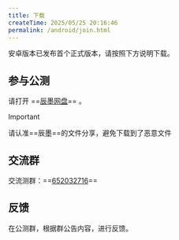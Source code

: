 ```yaml
---
title: 下载
createTime: 2025/05/25 20:16:46
permalink: /android/join.html
---
```


安卓版本已发布首个正式版本，请按照下方说明下载。

## 参与公测

请打开 ==[辰墨网盘](https://pan.zenglingkun.cn/s/5q5HX)== 。
> [!important]
> 请认准==辰墨==的文件分享，避免下载到了恶意文件


## 交流群
交流测群：==[652032716](https://qm.qq.com/q/M3x6DxYHu2)==

## 反馈

在公测群，根据群公告内容，进行反馈。
